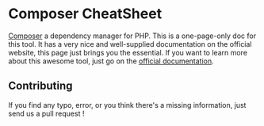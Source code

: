 Composer CheatSheet
====================================

[Composer](http://getcomposer.org/ "Composer") a dependency manager for PHP. This is a one-page-only doc for this tool. It has a very nice and well-supplied documentation on the official website, this page just brings you the essential. If you want to learn more about this awesome tool, just go on the [official documentation](http://getcomposer.org/doc/ "official documentation").


Contributing
------------
If you find any typo, error, or you think there's a missing information, just send us a pull request !
